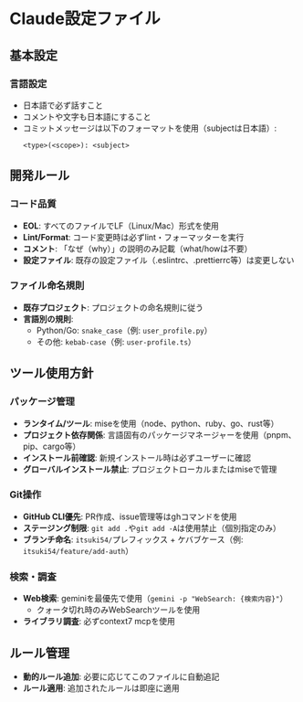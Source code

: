 # Claude設定ファイル

## 基本設定

### 言語設定
- 日本語で必ず話すこと
- コメントや文字も日本語にすること
- コミットメッセージは以下のフォーマットを使用（subjectは日本語）:
  ```
  <type>(<scope>): <subject>
  ```

## 開発ルール

### コード品質
- **EOL**: すべてのファイルでLF（Linux/Mac）形式を使用
- **Lint/Format**: コード変更時は必ずlint・フォーマッターを実行
- **コメント**: 「なぜ（why）」の説明のみ記載（what/howは不要）
- **設定ファイル**: 既存の設定ファイル（.eslintrc、.prettierrc等）は変更しない

### ファイル命名規則
- **既存プロジェクト**: プロジェクトの命名規則に従う
- **言語別の規則**:
  - Python/Go: `snake_case`（例: `user_profile.py`）
  - その他: `kebab-case`（例: `user-profile.ts`）

## ツール使用方針

### パッケージ管理
- **ランタイム/ツール**: miseを使用（node、python、ruby、go、rust等）
- **プロジェクト依存関係**: 言語固有のパッケージマネージャーを使用（pnpm、pip、cargo等）
- **インストール前確認**: 新規インストール時は必ずユーザーに確認
- **グローバルインストール禁止**: プロジェクトローカルまたはmiseで管理

### Git操作
- **GitHub CLI優先**: PR作成、issue管理等はghコマンドを使用
- **ステージング制限**: `git add .`や`git add -A`は使用禁止（個別指定のみ）
- **ブランチ命名**: `itsuki54/`プレフィックス + ケバブケース（例: `itsuki54/feature/add-auth`）

### 検索・調査
- **Web検索**: geminiを最優先で使用（`gemini -p "WebSearch: {検索内容}"`）
  - クォータ切れ時のみWebSearchツールを使用
- **ライブラリ調査**: 必ずcontext7 mcpを使用

## ルール管理
- **動的ルール追加**: 必要に応じてこのファイルに自動追記
- **ルール適用**: 追加されたルールは即座に適用